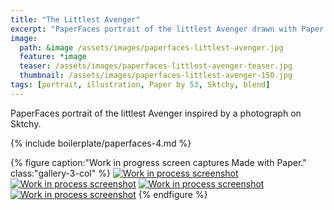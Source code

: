 ```yaml
---
title: "The Littlest Avenger"
excerpt: "PaperFaces portrait of the littlest Avenger drawn with Paper by 53 on an iPad."
image: 
  path: &image /assets/images/paperfaces-littlest-avenger.jpg 
  feature: *image
  teaser: /assets/images/paperfaces-littlest-avenger-teaser.jpg
  thumbnail: /assets/images/paperfaces-littlest-avenger-150.jpg
tags: [portrait, illustration, Paper by 53, Sktchy, blend]
---
```


PaperFaces portrait of the littlest Avenger inspired by a photograph on Sktchy.

{% include boilerplate/paperfaces-4.md %}

{% figure caption:"Work in progress screen captures Made with Paper." class:"gallery-3-col" %}
[![Work in process screenshot](/assets/images/paperfaces-littlest-avenger-process-1-600.jpg)](/assets/images/paperfaces-littlest-avenger-process-1-lg.jpg) [![Work in process screenshot](/assets/images/paperfaces-littlest-avenger-process-2-600.jpg)](/assets/images/paperfaces-littlest-avenger-process-2-lg.jpg) [![Work in process screenshot](/assets/images/paperfaces-littlest-avenger-process-3-600.jpg)](/assets/images/paperfaces-littlest-avenger-process-3-lg.jpg) [![Work in process screenshot](/assets/images/paperfaces-littlest-avenger-process-4-600.jpg)](/assets/images/paperfaces-littlest-avenger-process-4-lg.jpg)
{% endfigure %}
